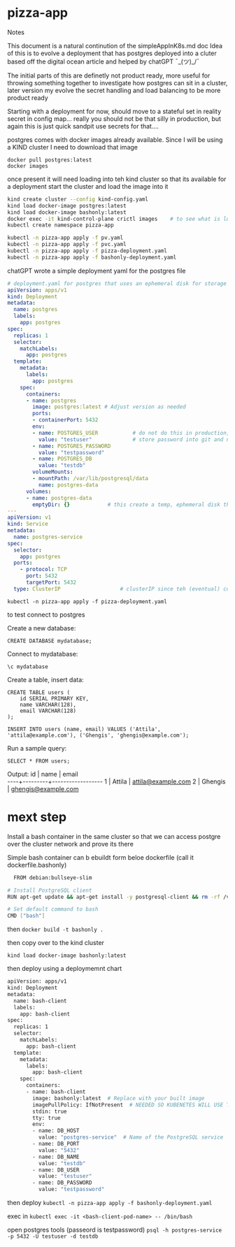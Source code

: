 # pizza-app
Notes 

This document is a natural continution of the simpleAppInK8s.md doc
Idea of this is to evolve a deployment that has postgres deployed into a cluter
based off the digital ocean article and helped by chatGPT ¯\_(ツ)_/¯  

The initial parts of this are definetly not product ready, more useful for throwing something
together to investigate how postgres can sit in a cluster, later version my evolve the secret handling and
load balancing to be more product ready

Starting with a deployment for now, should move to a stateful set in reality
secret in config map... really you should not be that silly in production, but again this is just quick sandpit
use secrets for that....

postgres comes with docker images already available.  Since I will be using a KIND cluster I need to download that image
```
docker pull postgres:latest
docker images
```
once present it will need loading into teh kind cluster so that its available for a deployment
start the cluster and load the image into it

```bash
kind create cluster --config kind-config.yaml
kind load docker-image postgres:latest
kind load docker-image bashonly:latest
docker exec -it kind-control-plane crictl images    # to see what is loaded
kubectl create namespace pizza-app

kubectl -n pizza-app apply -f pv.yaml
kubectl -n pizza-app apply -f pvc.yaml
kubectl -n pizza-app apply -f pizza-deployment.yaml
kubectl -n pizza-app apply -f bashonly-deployment.yaml

```

chatGPT wrote a simple deployment yaml for the postgres file
```yaml
# deployment.yaml for postgres that uses an ephemeral disk for storage
apiVersion: apps/v1
kind: Deployment
metadata:
  name: postgres
  labels:
    app: postgres
spec:
  replicas: 1
  selector:
    matchLabels:
      app: postgres
  template:
    metadata:
      labels:
        app: postgres
    spec:
      containers:
      - name: postgres
        image: postgres:latest # Adjust version as needed
        ports:
        - containerPort: 5432
        env:
        - name: POSTGRES_USER           # do not do this in production, only for sandboxes where you can 
          value: "testuser"             # store password into git and not care
        - name: POSTGRES_PASSWORD
          value: "testpassword"
        - name: POSTGRES_DB
          value: "testdb"
        volumeMounts:
        - mountPath: /var/lib/postgresql/data
          name: postgres-data
      volumes:
      - name: postgres-data
        emptyDir: {}            # this create a temp, ephemeral disk that postgres will use
---
apiVersion: v1
kind: Service
metadata:
  name: postgres-service
spec:
  selector:
    app: postgres
  ports:
    - protocol: TCP
      port: 5432
      targetPort: 5432
  type: ClusterIP                   # clusterIP since teh (eventual) connection will be from internal pods only
```

```
kubectl -n pizza-app apply -f pizza-deployment.yaml
```

to test
connect to postgres


Create a new database:

```
CREATE DATABASE mydatabase;
```
 

Connect to mydatabase:
```
\c mydatabase
```

Create a table, insert data:
```
CREATE TABLE users (
    id SERIAL PRIMARY KEY,
    name VARCHAR(128),
    email VARCHAR(128)
);

INSERT INTO users (name, email) VALUES ('Attila', 'attila@example.com'), ('Ghengis', 'ghengis@example.com');
``` 

Run a sample query:

```
SELECT * FROM users;
```

Output:
 id | name    |  	email  	 
----+---------+------------------
  1 | Attila  | attila@example.com
  2 | Ghengis | ghengis@example.com


# mext step 
Install a bash container in the same cluster so that we can access postgre over the cluster network and prove its there

Simple bash container can b ebuildt form beloe dockerfile  (call it dockerfile.bashonly)

```bash
  FROM debian:bullseye-slim

# Install PostgreSQL client
RUN apt-get update && apt-get install -y postgresql-client && rm -rf /var/lib/apt/lists/*

# Set default command to bash
CMD ["bash"]
```
then 
`docker build -t bashonly .`

then copy over to the kind cluster

`kind load docker-image bashonly:latest`

then deploy using a deploymemnt chart 

```bash
apiVersion: apps/v1
kind: Deployment
metadata:
  name: bash-client
  labels:
    app: bash-client
spec:
  replicas: 1
  selector:
    matchLabels:
      app: bash-client
  template:
    metadata:
      labels:
        app: bash-client
    spec:
      containers:
      - name: bash-client
        image: bashonly:latest  # Replace with your built image
        imagePullPolicy: IfNotPresent  # NEEDED SO KUBENETES WILL USE THE LOCAL IMAGE 
        stdin: true
        tty: true
        env:
        - name: DB_HOST
          value: "postgres-service"  # Name of the PostgreSQL service
        - name: DB_PORT
          value: "5432"
        - name: DB_NAME
          value: "testdb"
        - name: DB_USER
          value: "testuser"
        - name: DB_PASSWORD
          value: "testpassword"
```

then deploy
`kubectl -n pizza-app apply -f bashonly-deployment.yaml`

exec in 
`kubectl exec -it <bash-client-pod-name> -- /bin/bash`

open postgres tools (passeord is testpassword)
`psql -h postgres-service -p 5432 -U testuser -d testdb`


